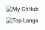 ![My GitHub](https://github-readme-stats.vercel.app/api?username=Kennytian&count_private=true&show_icons=true&theme=Gradient&include_all_commits=true)

![Top Langs](https://github-readme-stats.vercel.app/api/top-langs/?username=Kennytian&theme=Gradient&count_private=true&show_icons=true&layout=compact)

